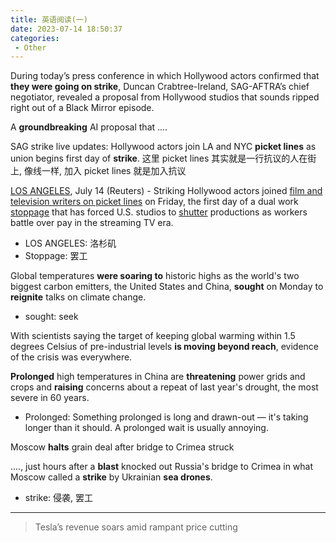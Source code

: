 ```yaml
---
title: 英语阅读(一)
date: 2023-07-14 18:50:37
categories:
 - Other
---
```


During today’s press conference in which Hollywood actors confirmed that **they were going on strike**, Duncan Crabtree-Ireland, SAG-AFTRA’s chief negotiator, revealed a proposal from Hollywood studios that sounds ripped right out of a Black Mirror episode.

A **groundbreaking** AI proposal that ....

SAG strike live updates: Hollywood actors join LA and NYC **picket lines** as union begins first day of **strike**. 这里 picket lines 其实就是一行抗议的人在街上, 像线一样, 加入 picket lines 就是加入抗议

<u>LOS ANGELES</u>, July 14 (Reuters) - Striking Hollywood actors joined <u>film and television writers on picket lines</u> on Friday, the first day of a dual work <u>stoppage</u> that has forced U.S. studios to <u>shutter</u> productions as workers battle over pay in the streaming TV era. 

- LOS ANGELES: 洛杉矶
- Stoppage: 罢工

Global temperatures **were soaring to** historic highs as the world's two biggest carbon emitters, the United States and China, **sought** on Monday to **reignite** talks on climate change. 

- sought: seek

With scientists saying the target of keeping global warming within 1.5 degrees Celsius of pre-industrial levels **is moving beyond reach**, evidence of the crisis was everywhere.

**Prolonged** high temperatures in China are **threatening** power grids and crops and **raising** concerns about a repeat of last year's drought, the most severe in 60 years.

- Prolonged: Something prolonged is long and drawn-out — it's taking longer than it should. A prolonged wait is usually annoying.

Moscow **halts** grain deal after bridge to Crimea struck

...., just hours after a **blast** knocked out Russia's bridge to Crimea in what Moscow called a **strike** by Ukrainian **sea drones**.

- strike: 侵袭, 罢工

----

> Tesla’s revenue soars amid rampant price cutting




